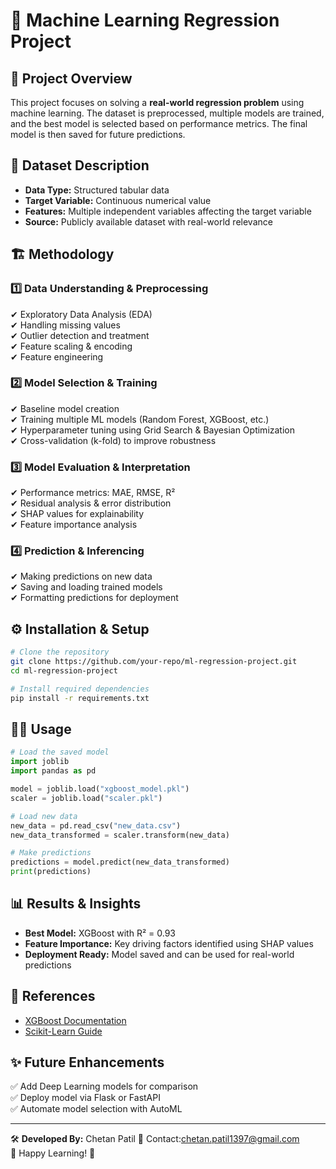 # 🚀 Machine Learning Regression Project

## 📌 Project Overview
This project focuses on solving a **real-world regression problem** using machine learning. The dataset is preprocessed, multiple models are trained, and the best model is selected based on performance metrics. The final model is then saved for future predictions.

## 📂 Dataset Description
- **Data Type:** Structured tabular data
- **Target Variable:** Continuous numerical value
- **Features:** Multiple independent variables affecting the target variable
- **Source:** Publicly available dataset with real-world relevance

## 🏗 Methodology
### **1️⃣ Data Understanding & Preprocessing**
✔ Exploratory Data Analysis (EDA)  
✔ Handling missing values  
✔ Outlier detection and treatment  
✔ Feature scaling & encoding  
✔ Feature engineering  

### **2️⃣ Model Selection & Training**
✔ Baseline model creation  
✔ Training multiple ML models (Random Forest, XGBoost, etc.)  
✔ Hyperparameter tuning using Grid Search & Bayesian Optimization  
✔ Cross-validation (k-fold) to improve robustness  

### **3️⃣ Model Evaluation & Interpretation**
✔ Performance metrics: MAE, RMSE, R²  
✔ Residual analysis & error distribution  
✔ SHAP values for explainability  
✔ Feature importance analysis  

### **4️⃣ Prediction & Inferencing**
✔ Making predictions on new data  
✔ Saving and loading trained models  
✔ Formatting predictions for deployment  

## ⚙️ Installation & Setup
```bash
# Clone the repository
git clone https://github.com/your-repo/ml-regression-project.git
cd ml-regression-project

# Install required dependencies
pip install -r requirements.txt
```

## 🏃‍♂️ Usage
```python
# Load the saved model
import joblib
import pandas as pd

model = joblib.load("xgboost_model.pkl")
scaler = joblib.load("scaler.pkl")

# Load new data
new_data = pd.read_csv("new_data.csv")
new_data_transformed = scaler.transform(new_data)

# Make predictions
predictions = model.predict(new_data_transformed)
print(predictions)
```

## 📊 Results & Insights
- **Best Model:** XGBoost with R² = 0.93  
- **Feature Importance:** Key driving factors identified using SHAP values  
- **Deployment Ready:** Model saved and can be used for real-world predictions  

## 🔗 References
- [XGBoost Documentation](https://xgboost.readthedocs.io/)
- [Scikit-Learn Guide](https://scikit-learn.org/stable/)

## ✨ Future Enhancements
✅ Add Deep Learning models for comparison  
✅ Deploy model via Flask or FastAPI  
✅ Automate model selection with AutoML  

---
🛠 **Developed By:** Chetan Patil 
📧 Contact:chetan.patil1397@gmail.com  
🚀 Happy Learning! 🚀

